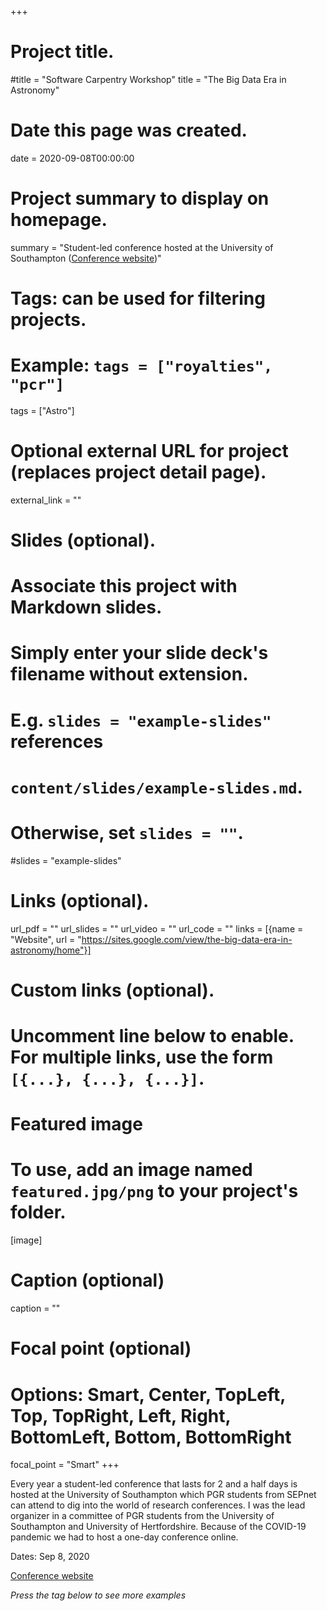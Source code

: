 +++
# Project title.
#title = "Software Carpentry Workshop"
title = "The Big Data Era in Astronomy"

# Date this page was created.
date = 2020-09-08T00:00:00

# Project summary to display on homepage.
summary = "Student-led conference hosted at the University of Southampton ([Conference website](https://sites.google.com/view/the-big-data-era-in-astronomy/home))"

# Tags: can be used for filtering projects.
# Example: `tags = ["royalties", "pcr"]`
tags = ["Astro"]

# Optional external URL for project (replaces project detail page).
external_link = ""

# Slides (optional).
#   Associate this project with Markdown slides.
#   Simply enter your slide deck's filename without extension.
#   E.g. `slides = "example-slides"` references 
#   `content/slides/example-slides.md`.
#   Otherwise, set `slides = ""`.
#slides = "example-slides"

# Links (optional).
url_pdf = ""
url_slides = ""
url_video = ""
url_code = ""
links = [{name = "Website", url = "https://sites.google.com/view/the-big-data-era-in-astronomy/home"}]

# Custom links (optional).
#   Uncomment line below to enable. For multiple links, use the form `[{...}, {...}, {...}]`.


# Featured image
# To use, add an image named `featured.jpg/png` to your project's folder. 
[image]
  # Caption (optional)
  caption = ""
  
  # Focal point (optional)
  # Options: Smart, Center, TopLeft, Top, TopRight, Left, Right, BottomLeft, Bottom, BottomRight
  focal_point = "Smart"
+++

Every year a student-led conference that lasts for 2 and a half days is hosted at the University of Southampton which PGR students from SEPnet can attend to dig into the world of research conferences. I was the lead organizer in a committee of PGR students from the University of Southampton and University of Hertfordshire. Because of the COVID-19 pandemic we had to host a one-day conference online.

Dates: Sep 8, 2020

[Conference website](https://sites.google.com/view/the-big-data-era-in-astronomy/home)

_Press the tag below to see more examples_

